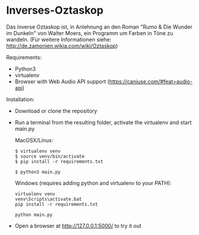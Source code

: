 # Inverses-Oztaskop

Das inverse Oztaskop ist, in Anlehnung an den Roman "Rumo & Die Wunder im Dunkeln" von Walter Moers, 
ein Programm um Farben in Töne zu wandeln.
(Für weitere Informationen siehe: http://de.zamonien.wikia.com/wiki/Oztaskop)

Requirements:
- Python3
- virtualenv
- Browser with Web Audio API support (https://caniuse.com/#feat=audio-api)

Installation:
- Download or clone the repository
- Run a terminal from the resulting folder, activate the virtualenv and start main.py

  MacOSX/Linux:
  ```
  $ virtualenv venv
  $ source venv/bin/activate
  $ pip install -r requirements.txt
  
  $ python3 main.py
  ```

  Windows (requires adding python and virtualenv to your PATH):
  ```
  virtualenv venv
  venv\Scripts\activate.bat 
  pip install -r requirements.txt

  python main.py
  ```
- Open a browser at http://127.0.0.1:5000/ to try it out
